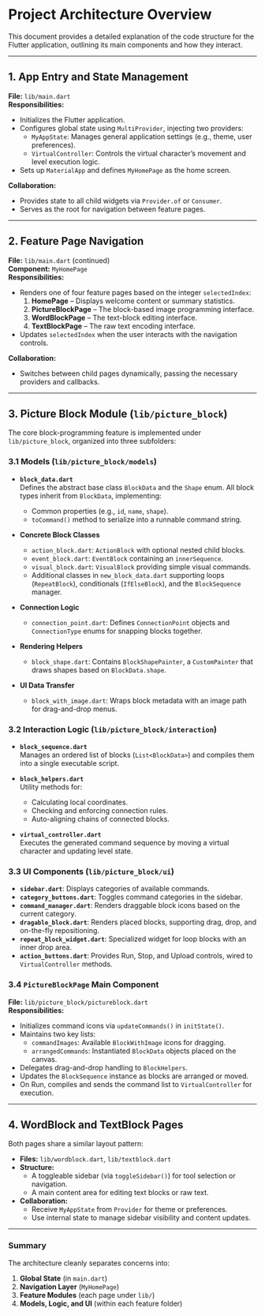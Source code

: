 # Project Architecture Overview

This document provides a detailed explanation of the code structure for the Flutter application, outlining its main components and how they interact.

---

## 1. App Entry and State Management

**File:** `lib/main.dart`  
**Responsibilities:**

- Initializes the Flutter application.  
- Configures global state using `MultiProvider`, injecting two providers:
  - `MyAppState`: Manages general application settings (e.g., theme, user preferences).  
  - `VirtualController`: Controls the virtual character’s movement and level execution logic.  
- Sets up `MaterialApp` and defines `MyHomePage` as the home screen.

**Collaboration:**  
- Provides state to all child widgets via `Provider.of` or `Consumer`.
- Serves as the root for navigation between feature pages.

---

## 2. Feature Page Navigation

**File:** `lib/main.dart` (continued)  
**Component:** `MyHomePage`  
**Responsibilities:**

- Renders one of four feature pages based on the integer `selectedIndex`:
  1. **HomePage** – Displays welcome content or summary statistics.  
  2. **PictureBlockPage** – The block-based image programming interface.  
  3. **WordBlockPage** – The text-block editing interface.  
  4. **TextBlockPage** – The raw text encoding interface.
- Updates `selectedIndex` when the user interacts with the navigation controls.

**Collaboration:**  
- Switches between child pages dynamically, passing the necessary providers and callbacks.

---

## 3. Picture Block Module (`lib/picture_block`)

The core block-programming feature is implemented under `lib/picture_block`, organized into three subfolders:

### 3.1 Models (`lib/picture_block/models`)

- **`block_data.dart`**  
  Defines the abstract base class `BlockData` and the `Shape` enum. All block types inherit from `BlockData`, implementing:
  - Common properties (e.g., `id`, `name`, `shape`).  
  - `toCommand()` method to serialize into a runnable command string.

- **Concrete Block Classes**  
  - `action_block.dart`: `ActionBlock` with optional nested child blocks.  
  - `event_block.dart`: `EventBlock` containing an `innerSequence`.  
  - `visual_block.dart`: `VisualBlock` providing simple visual commands.  
  - Additional classes in `new_block_data.dart` supporting loops (`RepeatBlock`), conditionals (`IfElseBlock`), and the `BlockSequence` manager.

- **Connection Logic**  
  - `connection_point.dart`: Defines `ConnectionPoint` objects and `ConnectionType` enums for snapping blocks together.

- **Rendering Helpers**  
  - `block_shape.dart`: Contains `BlockShapePainter`, a `CustomPainter` that draws shapes based on `BlockData.shape`.

- **UI Data Transfer**  
  - `block_with_image.dart`: Wraps block metadata with an image path for drag-and-drop menus.

### 3.2 Interaction Logic (`lib/picture_block/interaction`)

- **`block_sequence.dart`**  
  Manages an ordered list of blocks (`List<BlockData>`) and compiles them into a single executable script.

- **`block_helpers.dart`**  
  Utility methods for:
  - Calculating local coordinates.  
  - Checking and enforcing connection rules.  
  - Auto-aligning chains of connected blocks.

- **`virtual_controller.dart`**  
  Executes the generated command sequence by moving a virtual character and updating level state.

### 3.3 UI Components (`lib/picture_block/ui`)

- **`sidebar.dart`**: Displays categories of available commands.  
- **`category_buttons.dart`**: Toggles command categories in the sidebar.  
- **`command_manager.dart`**: Renders draggable block icons based on the current category.  
- **`dragable_block.dart`**: Renders placed blocks, supporting drag, drop, and on-the-fly repositioning.  
- **`repeat_block_widget.dart`**: Specialized widget for loop blocks with an inner drop area.  
- **`action_buttons.dart`**: Provides Run, Stop, and Upload controls, wired to `VirtualController` methods.

### 3.4 `PictureBlockPage` Main Component

**File:** `lib/picture_block/pictureblock.dart`  
**Responsibilities:**

- Initializes command icons via `updateCommands()` in `initState()`.  
- Maintains two key lists:
  - `commandImages`: Available `BlockWithImage` icons for dragging.  
  - `arrangedCommands`: Instantiated `BlockData` objects placed on the canvas.
- Delegates drag-and-drop handling to `BlockHelpers`.  
- Updates the `BlockSequence` instance as blocks are arranged or moved.  
- On Run, compiles and sends the command list to `VirtualController` for execution.


---

## 4. WordBlock and TextBlock Pages

Both pages share a similar layout pattern:

- **Files:** `lib/wordblock.dart`, `lib/textblock.dart`  
- **Structure:**  
  - A toggleable sidebar (via `toggleSidebar()`) for tool selection or navigation.  
  - A main content area for editing text blocks or raw text.  
- **Collaboration:**  
  - Receive `MyAppState` from `Provider` for theme or preferences.  
  - Use internal state to manage sidebar visibility and content updates.

---

### Summary

The architecture cleanly separates concerns into:

1. **Global State** (in `main.dart`)  
2. **Navigation Layer** (`MyHomePage`)  
3. **Feature Modules** (each page under `lib/`)  
4. **Models, Logic, and UI** (within each feature folder)  
